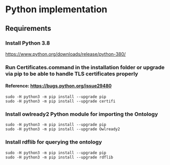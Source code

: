# Python implementation

## Requirements
### Install Python 3.8
https://www.python.org/downloads/release/python-380/

### Run Certificates.command in the installation folder or upgrade via pip to be able to handle TLS certificates properly
#### Reference: https://bugs.python.org/issue29480
```
sudo -H python3 -m pip install --upgrade pip
sudo -H python3 -m pip install --upgrade certifi
```

### Install **owlready2** Python module for importing the Ontology
```
sudo -H python3 -m pip install --upgrade pip
sudo -H python3 -m pip install --upgrade Owlready2
```

### Install **rdflib** for querying the ontology
```
sudo -H python3 -m pip install --upgrade pip
sudo -H python3 -m pip install --upgrade rdflib
```